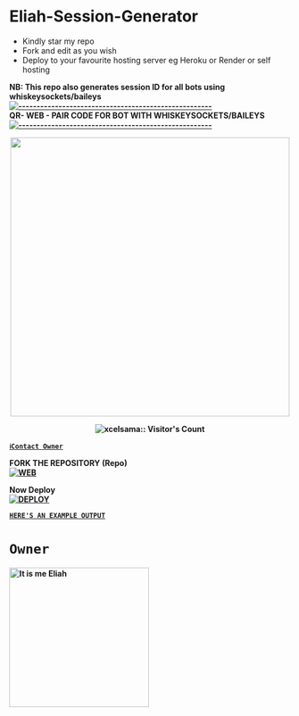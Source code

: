 # Eliah-Session-Generator
- Kindly star my repo
- Fork and edit as you wish
- Deploy to your favourite hosting server eg Heroku or Render or self hosting

<strong>NB:<strong/> This repo also generates session ID for all bots using whiskeysockets/baileys
[![-----------------------------------------------------](https://raw.githubusercontent.com/andreasbm/readme/master/assets/lines/colored.png)](#table-of-contents)
<br/>QR- WEB - PAIR CODE FOR BOT WITH WHISKEYSOCKETS/BAILEYS
[![-----------------------------------------------------](https://raw.githubusercontent.com/andreasbm/readme/master/assets/lines/colored.png)](#table-of-contents)
<p align="center">
   <a href="https://github.com/Eliahhango">
    <img src="https://mallucampaign.in/images/img_1714767949.jpg" width="500">
     
</a>
 <p align="center"><img src="https://profile-counter.glitch.me/{Itxxwasi}/count.svg" alt="xcelsama:: Visitor's Count" /></p>



[`ℹ️Contact Owner`](https://wa.me/255688164510)

FORK THE REPOSITORY (Repo) 
    <br>
<a href="https://github.com/Eliahhango/SESSION-GENERATOR-BY-ELIAH"><img title="WEB" src="https://img.shields.io/badge/FORK SESSION-GENERATOR-BY-ELIAH?color=black&style=for-the-badge&logo=stackshare"></a>

Now Deploy
    <br>
<a href='https://dashboard.heroku.com/new?template=https://github.com/Eliahhango/SESSION-GENERATOR-BY-ELIAH' target="_blank"><img alt='DEPLOY' src='https://img.shields.io/badge/-DEPLOY-black?style=for-the-badge&logo=heroku&logoColor=white'/>

[`HERE'S AN EXAMPLE OUTPUT`](https://Eliah-session-test-2d5de70f8522.herokuapp.com)
# `Owner`

 <a href="https://github.com/Eliahhango"><img src="https://github.com/Eliahhango.png" width="250" height="250" alt="It is me Eliah"/></a>

